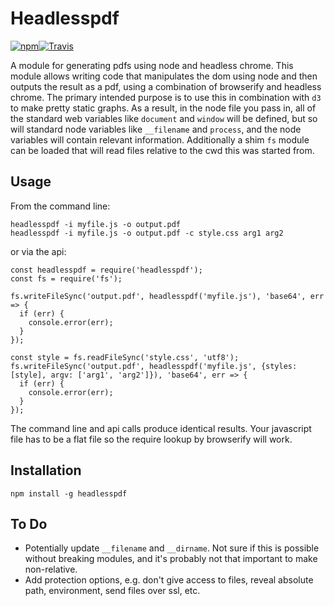 Headlesspdf
===========

[![npm](https://img.shields.io/npm/v/headlesspdf.svg?style=flat-square)](https://www.npmjs.com/package/headlesspdf)[![Travis](https://img.shields.io/travis/erikbrinkman/headlesspdf.svg?style=flat-square)](https://travis-ci.org/erikbrinkman/headlesspdf)

A module for generating pdfs using node and headless chrome.
This module allows writing code that manipulates the dom using node and then outputs the result as a pdf, using a combination of browserify and headless chrome.
The primary intended purpose is to use this in combination with `d3` to make pretty static graphs.
As a result, in the node file you pass in, all of the standard web variables like `document` and `window` will be defined, but so will standard node variables like `__filename` and `process`, and the node variables will contain relevant information.
Additionally a shim `fs` module can be loaded that will read files relative to the cwd this was started from.


Usage
-----

From the command line:
```
headlesspdf -i myfile.js -o output.pdf
headlesspdf -i myfile.js -o output.pdf -c style.css arg1 arg2
```

or via the api:
```
const headlesspdf = require('headlesspdf');
const fs = require('fs');

fs.writeFileSync('output.pdf', headlesspdf('myfile.js'), 'base64', err => {
  if (err) {
    console.error(err);
  }
});

const style = fs.readFileSync('style.css', 'utf8');
fs.writeFileSync('output.pdf', headlesspdf('myfile.js', {styles: [style], argv: ['arg1', 'arg2']}), 'base64', err => {
  if (err) {
    console.error(err);
  }
});
```

The command line and api calls produce identical results.
Your javascript file has to be a flat file so the require lookup by browserify will work.

Installation
------------

```
npm install -g headlesspdf
```

To Do
-----

- Potentially update `__filename` and `__dirname`.
  Not sure if this is possible without breaking modules, and it's probably not that important to make non-relative.
- Add protection options, e.g. don't give access to files, reveal absolute path, environment, send files over ssl, etc.
